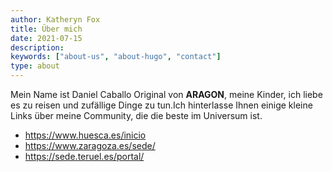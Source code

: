 ```yaml
---
author: Katheryn Fox
title: Über mich
date: 2021-07-15
description:
keywords: ["about-us", "about-hugo", "contact"]
type: about
---
```


Mein Name ist Daniel Caballo Original von ****ARAGON****, meine Kinder, ich liebe es zu reisen und zufällige Dinge zu tun.Ich hinterlasse Ihnen einige kleine Links über meine Community, die die beste im Universum ist.

- https://www.huesca.es/inicio
- https://www.zaragoza.es/sede/
- https://sede.teruel.es/portal/
